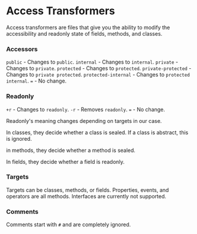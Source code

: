 # Access Transformers
Access transformers are files that give you the ability to modify the accessibility and readonly state of fields, methods, and classes.

### Accessors
`public` - Changes to `public`.
`internal` - Changes to `internal`.
`private` - Changes to `private`.
`protected` - Changes to `protected`.
`private-protected` - Changes to `private protected`.
`protected-internal` - Changes to `protected internal`.
`=` - No change.

### Readonly
`+r` - Changes to `readonly`.
`-r` - Removes `readonly`.
`=` - No change.

Readonly's meaning changes depending on targets in our case.

In classes, they decide whether a class is sealed. If a class is abstract, this is ignored.

in methods, they decide whether a method is sealed.

In fields, they decide whether a field is readonly.

### Targets
Targets can be classes, methods, or fields. Properties, events, and operators are all methods. Interfaces are currently not supported.

### Comments
Comments start with `#` and are completely ignored.
